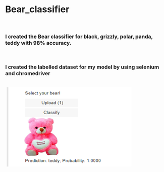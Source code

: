 # Bear_classifier

<br />

### I created the Bear classifier for black, grizzly, polar, panda, teddy with 98% accuracy.            

<br /> 

### I created the labelled dataset for my model by using selenium and chromedriver

 <br /> 
 <img align="center" alt="GIF" src="https://github.com/HotuRam/Bear_classifier/blob/main/jupiter_application.png?raw=true" width="400" height="250" />
  <br /> 
 <br /> 
